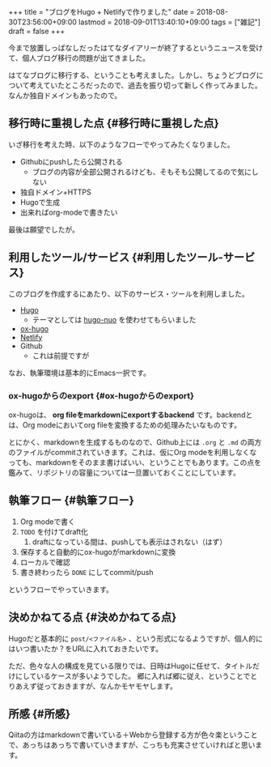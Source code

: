 +++
title = "ブログをHugo + Netlifyで作りました"
date = 2018-08-30T23:56:00+09:00
lastmod = 2018-09-01T13:40:10+09:00
tags = ["雑記"]
draft = false
+++

今まで放置しっぱなしだったはてなダイアリーが終了するというニュースを受けて、個人ブログ移行の問題が出てきました。

はてなブログに移行する、ということも考えました。しかし、ちょうどブログについて考えていたところだったので、過去を振り切って新しく作ってみました。なんか独自ドメインもあったので。

<!--more-->


## 移行時に重視した点 {#移行時に重視した点}

いざ移行を考えた時、以下のようなフローでやってみたくなりました。

-   Githubにpushしたら公開される
    -   ブログの内容が全部公開されるけども、そもそも公開してるので気にしない
-   独自ドメイン+HTTPS
-   Hugoで生成
-   出来ればorg-modeで書きたい

最後は願望でしたが。


## 利用したツール/サービス {#利用したツール-サービス}

このブログを作成するにあたり、以下のサービス・ツールを利用しました。

-   [Hugo](https://gohugo.io/)
    -   テーマとしては [hugo-nuo](https://github.com/laozhu/hugo-nuo) を使わせてもらいました
-   [ox-hugo](https://github.com/kaushalmodi/ox-hugo)
-   [Netlify](https://www.netlify.com/)
-   Github
    -   これは前提ですが

なお、執筆環境は基本的にEmacs一択です。


### ox-hugoからのexport {#ox-hugoからのexport}

ox-hugoは、 **org fileをmarkdownにexportするbackend** です。backendとは、Org modeにおいてorg fileを変換するための処理みたいなものです。

とにかく、markdownを生成するものなので、Github上には `.org` と `.md` の両方のファイルがcommitされていきます。これは、仮にOrg modeを利用しなくなっても、markdownをそのまま書けばいい、ということでもあります。この点を鑑みて、リポジトリの容量については一旦置いておくことにしています。


## 執筆フロー {#執筆フロー}

1.  Org modeで書く
2.  `TODO` を付けてdraft化
    1.  draftになっている間は、pushしても表示はされない（はず）
3.  保存すると自動的にox-hugoがmarkdownに変換
4.  ローカルで確認
5.  書き終わったら `DONE` にしてcommit/push

というフローでやっていきます。


## 決めかねてる点 {#決めかねてる点}

Hugoだと基本的に `post/<ファイル名>` 、という形式になるようですが、個人的にはいつ書いたか？をURLに入れておきたいです。

ただ、色々な人の構成を見ている限りでは、日時はHugoに任せて、タイトルだけにしているケースが多いようでした。
郷に入れば郷に従え、ということでとりあえず従っておきますが、なんかモヤモヤします。


## 所感 {#所感}

Qiitaの方はmarkdownで書いている＋Webから登録する方が色々楽ということで、あっちはあっちで書いていきますが、こっちも充実させていければと思います。
